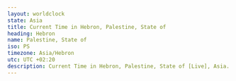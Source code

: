 ```yaml
---
layout: worldclock
state: Asia
title: Current Time in Hebron, Palestine, State of
heading: Hebron
name: Palestine, State of
iso: PS
timezone: Asia/Hebron
utc: UTC +02:20
description: Current Time in Hebron, Palestine, State of [Live], Asia. Live update now time in Hebron, timezone Asia/Hebron, UTC +02:20, Country ISO code & Current Local Time.
---
```


